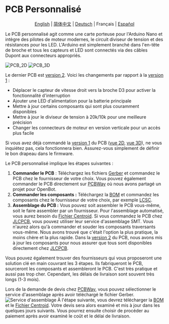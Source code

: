 # PCB Personnalisé

<p align="center">
  <a href="README.md">English</a> |
  <a href="README.zh-CN.md">简体中文</a> |
  <a href="README.de-DE.md">Deutsch</a> |
  <span>Français</span> |
  <a href="README.es-ES.md">Español</a>
</p>

Le PCB personnalisé agit comme une carte porteuse pour l'Arduino Nano et intègre des pilotes de moteur modernes, le circuit diviseur de tension et des résistances pour les LED. L'Arduino est simplement branché dans l'en-tête de broche et tous les capteurs et LED sont connectés via des câbles Dupont aux connecteurs appropriés.

![PCB_2D](../../../docs/images/pcb_2d_v2.png)
![PCB_3D](../../../docs/images/pcb_3d_v2.png)

Le dernier PCB est [version 2](v2). Voici les changements par rapport à la [version 1](v1) :

- Déplacer le capteur de vitesse droit vers la broche D3 pour activer la fonctionnalité d'interruption
- Ajouter une LED d'alimentation pour la batterie principale
- Mettre à jour certains composants qui sont plus couramment disponibles
- Mettre à jour le diviseur de tension à 20k/10k pour une meilleure précision
- Changer les connecteurs de moteur en version verticale pour un accès plus facile

Si vous avez déjà commandé la [version 1](v1) du PCB ([vue 2D](../../../docs/images/pcb_2d_v1.png), [vue 3D](../../../docs/images/pcb_3d_v1.png)), ne vous inquiétez pas, cela fonctionnera bien. Assurez-vous simplement de définir le bon drapeau dans le firmware.

Le PCB personnalisé implique les étapes suivantes :

1) **Commander le PCB** : Téléchargez les fichiers [Gerber](v2/gerber_v2.zip) et commandez le PCB chez le fournisseur de votre choix. Vous pouvez également commander le PCB directement sur [PCBWay](https://www.pcbway.com/project/shareproject/OpenBot__Turning_Smartphones_into_Robots.html) où nous avons partagé un projet pour OpenBot.
2) **Commander les composants :** Téléchargez la [BOM](v2/BOM_v2.csv) et commandez les composants chez le fournisseur de votre choix, par exemple [LCSC](https://lcsc.com).
3) **Assemblage du PCB :** Vous pouvez soit assembler le PCB vous-même, soit le faire assembler par un fournisseur. Pour l'assemblage automatisé, vous aurez besoin du [Fichier Centroid](v2/centroid_file_v2.csv). Si vous commandez le PCB chez [JLCPCB](https://jlcpcb.com/), vous pouvez utiliser leur service d'assemblage SMT. Vous n'aurez alors qu'à commander et souder les composants traversants vous-même. Nous avons trouvé que c'était l'option la plus pratique, la moins chère et la plus rapide. Dans la [version 2](v2) du PCB, nous avons mis à jour les composants pour nous assurer que tous sont disponibles directement chez [JLCPCB](https://jlcpcb.com/).

Vous pouvez également trouver des fournisseurs qui vous proposeront une solution clé en main couvrant les 3 étapes. Ils fabriqueront le PCB, sourceront les composants et assembleront le PCB. C'est très pratique et aussi pas trop cher. Cependant, les délais de livraison sont souvent très longs (1-3 mois).

Lors de la demande de devis chez [PCBWay](https://www.pcbway.com/orderonline.aspx), vous pouvez sélectionner le service d'assemblage après avoir téléchargé le fichier Gerber.
![Service d'assemblage](../../../docs/images/assembly_service.jpg)
À l'étape suivante, vous devrez télécharger la [BOM](v2/BOM_v2.csv) et le [Fichier Centroid](v2/centroid_file_v2.csv). Votre devis sera alors examiné et mis à jour dans les quelques jours suivants. Vous pourrez ensuite choisir de procéder au paiement après avoir examiné le coût et le délai de livraison.